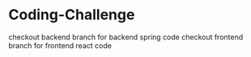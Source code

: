# Coding-Challenge
checkout backend branch for backend spring code
checkout frontend branch for frontend react code
